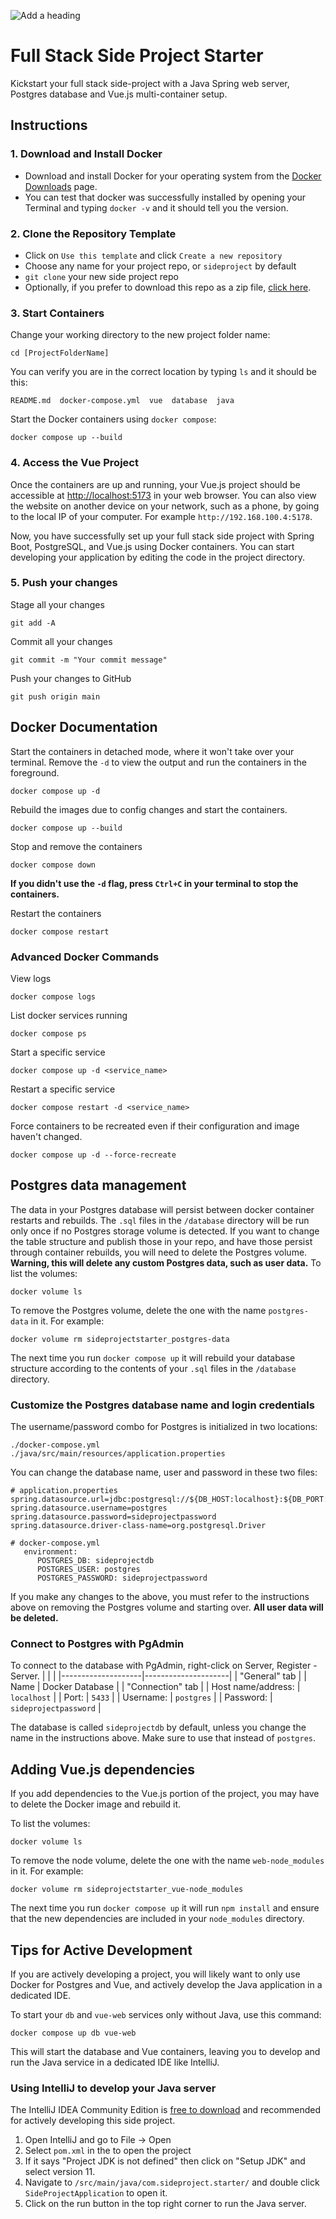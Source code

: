 
![Add a heading](https://github.com/sxflynn/sideprojectstarter/assets/2034081/da0d5583-cbe4-46f6-a274-79ae250b63d3)

# Full Stack Side Project Starter

Kickstart your full stack side-project with a Java Spring web server, Postgres database and Vue.js multi-container setup.

## Instructions

### 1. Download and Install Docker

- Download and install Docker for your operating system from the [Docker Downloads](https://www.docker.com/get-started/) page.
- You can test that docker was successfully installed by opening your Terminal and typing `docker -v` and it should tell you the version.

### 2. Clone the Repository Template

- Click on `Use this template` and click `Create a new repository`
- Choose any name for your project repo, or `sideproject` by default
- `git clone` your new side project repo
- Optionally, if you prefer to download this repo as a zip file, [click here](https://github.com/sxflynn/sideprojectstarter/archive/refs/heads/main.zip).

### 3. Start Containers

Change your working directory to the new project folder name:
  
  ```
  cd [ProjectFolderName]
  ```
You can verify you are in the correct location by typing `ls` and it should be this:
   ```
  README.md  docker-compose.yml  vue  database  java
  ```
Start the Docker containers using `docker compose`:
  ```
  docker compose up --build
  ```

### 4. Access the Vue Project

Once the containers are up and running, your Vue.js project should be accessible at [http://localhost:5173](http://localhost:5173) in your web browser. You can also view the website on another device on your network, such as a phone, by going to the local IP of your computer. For example `http://192.168.100.4:5178`. 

Now, you have successfully set up your full stack side project with Spring Boot, PostgreSQL, and Vue.js using Docker containers. You can start developing your application by editing the code in the project directory.

### 5. Push your changes
Stage all your changes
```
git add -A
```
Commit all your changes
```
git commit -m "Your commit message"
```
Push your changes to GitHub
```
git push origin main
```

## Docker Documentation

Start the containers in detached mode, where it won't take over your terminal. Remove the `-d` to view the output and run the containers in the foreground.
```
docker compose up -d
```

Rebuild the images due to config changes and start the containers.
```
docker compose up --build
```
Stop and remove the containers
```
docker compose down
```
**If you didn't use the `-d` flag, press `Ctrl+C` in your terminal to stop the containers.**

Restart the containers
```
docker compose restart
```

### Advanced Docker Commands

View logs
```
docker compose logs
```
List docker services running
```
docker compose ps
```
Start a specific service
```
docker compose up -d <service_name>
```
Restart a specific service
```
docker compose restart -d <service_name>
```
Force containers to be recreated even if their configuration and image haven't changed.
```
docker compose up -d --force-recreate
```

## Postgres data management
The data in your Postgres database will persist between docker container restarts and rebuilds. The `.sql` files in the `/database` directory will be run only once if no Postgres storage volume is detected. If you want to change the table structure and publish those in your repo, and have those persist through container rebuilds, you will need to delete the Postgres volume. **Warning, this will delete any custom Postgres data, such as user data.**
To list the volumes:
```
docker volume ls
```
To remove the Postgres volume, delete the one with the name `postgres-data` in it. For example:
```
docker volume rm sideprojectstarter_postgres-data
```
The next time you run `docker compose up` it will rebuild your database structure according to the contents of your `.sql` files in the `/database` directory.

### Customize the Postgres database name and login credentials
The username/password combo for Postgres is initialized in two locations: 
```
./docker-compose.yml
./java/src/main/resources/application.properties
```
You can change the database name, user and password in these two files:
```
# application.properties
spring.datasource.url=jdbc:postgresql://${DB_HOST:localhost}:${DB_PORT:5433}/sideprojectdb
spring.datasource.username=postgres
spring.datasource.password=sideprojectpassword
spring.datasource.driver-class-name=org.postgresql.Driver
```
```
# docker-compose.yml
   environment:
      POSTGRES_DB: sideprojectdb
      POSTGRES_USER: postgres
      POSTGRES_PASSWORD: sideprojectpassword
```
If you make any changes to the above, you must refer to the instructions above on removing the Postgres volume and starting over. **All user data will be deleted.**

### Connect to Postgres with PgAdmin
To connect to the database with PgAdmin, right-click on Server, Register - Server.
|                    |                     |
|--------------------|---------------------|
| "General" tab          |
| Name | Docker Database           |
| "Connection" tab          |
| Host name/address: | `localhost`           |
| Port:              | `5433`                |
| Username:          | `postgres`            |
| Password:          | `sideprojectpassword` |

The database is called `sideprojectdb` by default, unless you change the name in the instructions above. Make sure to use that instead of `postgres`.

## Adding Vue.js dependencies
If you add dependencies to the Vue.js portion of the project, you may have to delete the Docker image and rebuild it.

To list the volumes:
```
docker volume ls
```
To remove the node volume, delete the one with the name `web-node_modules` in it. For example:
```
docker volume rm sideprojectstarter_vue-node_modules
```
The next time you run `docker compose up` it will run `npm install` and ensure that the new dependencies are included in your `node_modules` directory.

## Tips for Active Development
If you are actively developing a project, you will likely want to only use Docker for Postgres and Vue, and actively develop the Java application in a dedicated IDE.

To start your `db` and `vue-web` services only without Java, use this command:
```
docker compose up db vue-web
```
This will start the database and Vue containers, leaving you to develop and run the Java service in a dedicated IDE like IntelliJ.

### Using IntelliJ to develop your Java server
The IntelliJ IDEA Community Edition is [free to download](https://www.jetbrains.com/idea/download/) and recommended for actively developing this side project.

1. Open IntelliJ and go to File -> Open
1. Select `pom.xml` in the to open the project
1. If it says "Project JDK is not defined" then click on "Setup JDK" and select version 11.
1. Navigate to `/src/main/java/com.sideproject.starter/` and double click `SideProjectApplication` to open it.
1. Click on the run button in the top right corner to run the Java server.